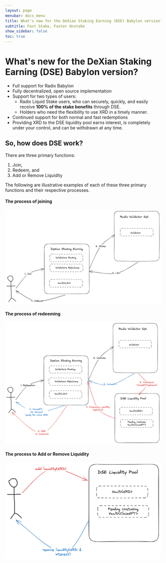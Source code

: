 ```yaml
---
layout: page
menubar: docs_menu
title: What's new for the DeXian Staking Earning (DSE) Babylon version?
subtitle: Fast Stake, Faster Unstake
show_sidebar: false
toc: true
---
```



# What's new for the DeXian Staking Earning (DSE) Babylon version?

* Full support for Radix Babylon
* Fully decentralized, open source implementation
* Support for two types of users:
    * Radix Liquid Stake users, who can securely, quickly, and easily receive **100% of the stake benefits** through DSE.
    * Holders who need the flexibility to use XRD in a timely manner.
* Continued support for both normal and fast redemptions
* Providing XRD to the DSE liquidity pool earns interest, is completely under your control, and can be withdrawn at any time.


## So, how does DSE work?

There are three primary functions: 
1. Join,
2. Redeem, and 
3. Add or Remove Liquidity


The following are illustrative examples of each of these three primary functions and their respective processes.

#### The process of joining

![Join](/assets/images/stake.png)

#### The process of redeeming
![Redeem](/assets/images/unstake.png)

#### The process to Add or Remove Liquidity
![add/remove liquidity](/assets/images/add_remove_liquidity.png)
